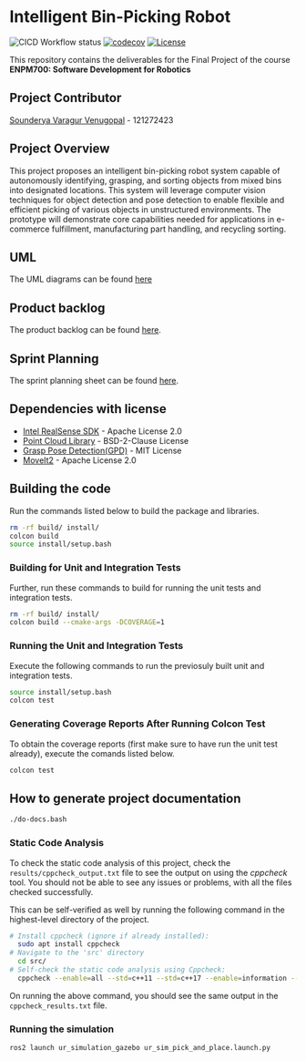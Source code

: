 # Intelligent Bin-Picking Robot

![CICD Workflow status](https://github.com/Sounderya22/bin_picking_robot/actions/workflows/run-unit-test-and-upload-codecov.yml/badge.svg) [![codecov](https://codecov.io/gh/Sounderya22/bin_picking_robot/branch/main/graph/badge.svg)](https://codecov.io/gh/Sounderya22/bin_picking_robot) [![License](https://img.shields.io/badge/license-MIT-blue.svg)](LICENSE)

This repository contains the deliverables for the Final Project of the course **ENPM700: Software Development for Robotics**

## Project Contributor

[Sounderya Varagur Venugopal](https://github.com/Sounderya22) - 121272423

## Project Overview

This project proposes an intelligent bin-picking robot system capable of autonomously identifying, grasping, and sorting objects from mixed bins into designated locations. This system will leverage computer vision techniques for object detection and pose detection to enable flexible and efficient picking of various objects in unstructured environments. The prototype will demonstrate core capabilities needed for applications in e-commerce fulfillment, manufacturing part handling, and recycling sorting.

## UML

The UML diagrams can be found [here](https://github.com/Sounderya22/bin_picking_robot/blob/main/UML/initial)

## Product backlog

The product backlog can be found [here](https://docs.google.com/spreadsheets/d/1dOl7ko8kiRCL01SYXUkV1blOiVYMngp9uYMhj_psIf0/edit?usp=sharing).

## Sprint Planning

The sprint planning sheet can be found [here](https://docs.google.com/document/d/1k97gEPnfccyWxz8z-w4MMVNBKQnhrrpmbxowb54gQMY/edit?usp=sharing).

## Dependencies with license

-   [Intel RealSense SDK](https://github.com/IntelRealSense/librealsense) - Apache License 2.0
-   [Point Cloud Library](https://github.com/PointCloudLibrary/pcl) - BSD-2-Clause License
-   [Grasp Pose Detection(GPD)](https://github.com/atenpas/gpd) - MIT License
-   [MoveIt2](https://moveit.picknik.ai/main/index.html) - Apache License 2.0

## Building the code

Run the commands listed below to build the package and libraries.

```bash
rm -rf build/ install/
colcon build
source install/setup.bash
```

### Building for Unit and Integration Tests

Further, run these commands to build for running the unit tests and integration tests.

```bash
rm -rf build/ install/
colcon build --cmake-args -DCOVERAGE=1
```

### Running the Unit and Integration Tests

Execute the following commands to run the previosuly built unit and integration tests.

```bash
source install/setup.bash
colcon test
```

### Generating Coverage Reports After Running Colcon Test

To obtain the coverage reports (first make sure to have run the unit test already), execute the comands listed below.

```bash
colcon test
```

## How to generate project documentation

```bash
./do-docs.bash
```

### Static Code Analysis

To check the static code analysis of this project, check the `results/cppcheck_output.txt` file to see the output on using the _cppcheck_ tool. You should not be able to see any issues or problems, with all the files checked successfully.

This can be self-verified as well by running the following command in the highest-level directory of the project.

```sh
# Install cppcheck (ignore if already installed):
  sudo apt install cppcheck
# Navigate to the 'src' directory
  cd src/
# Self-check the static code analysis using Cppcheck:
  cppcheck --enable=all --std=c++11 --std=c++17 --enable=information --check-config --suppress=missingInclude --suppress=*:*test*/ --suppress=unmatchedSuppression $( find . -name *.cpp | grep -vE -e "^./build/") > cppcheck_results.txt 2>&1

```

On running the above command, you should see the same output in the `cppcheck_results.txt` file.

### Running the simulation

```bash
ros2 launch ur_simulation_gazebo ur_sim_pick_and_place.launch.py
```
